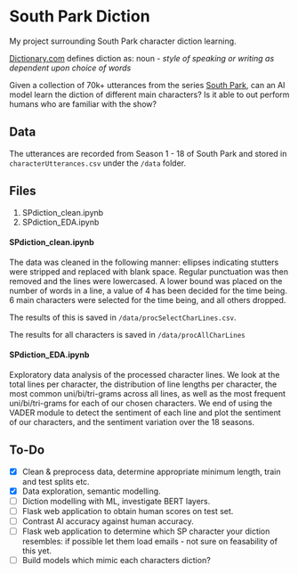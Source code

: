 # South Park Diction

My project surrounding South Park character diction learning.

<a href="https://www.dictionary.com/browse/diction">Dictionary.com</a> defines diction as: noun - *style of speaking or writing as dependent upon choice of words*

Given a collection of 70k+ utterances from the series <a href="https://en.wikipedia.org/wiki/South_Park">South Park</a>, can an AI model learn the diction of different main characters? Is it able to out perform humans who are familiar with the show?

## Data

The utterances are recorded from Season 1 - 18 of South Park and stored in `characterUtterances.csv`  under the `/data` folder.

## Files

  1. SPdiction_clean.ipynb
  2. SPdiction_EDA.ipynb

#### SPdiction_clean.ipynb

The data was cleaned in the following manner: ellipses indicating stutters were stripped and replaced with blank space. Regular punctuation was then removed and the lines were lowercased. A lower bound was placed on the number of words in a line, a value of 4 has been decided for the time being. 6 main characters were selected for the time being, and all others dropped.

The results of this is saved in `/data/procSelectCharLines.csv`.

The results for all characters is saved in `/data/procAllCharLines`

#### SPdiction_EDA.ipynb

Exploratory data analysis of the processed character lines. We look at the total lines per character, the distribution of line lengths per character, the most common uni/bi/tri-grams across all lines, as well as the most frequent uni/bi/tri-grams for each of our chosen characters. We end of using the VADER module to detect the sentiment of each line and plot the sentiment of our characters, and the sentiment variation over the 18 seasons.

## To-Do

- [x] Clean & preprocess data, determine appropriate minimum length, train and test splits etc.
- [x] Data exploration, semantic modelling.
- [ ] Diction modelling with ML, investigate BERT layers.
- [ ] Flask web application to obtain human scores on test set.
- [ ] Contrast AI accuracy against human accuracy.
- [ ] Flask web application to determine which SP character your diction resembles: if possible let them load emails - not sure on feasability of this yet.
- [ ] Build models which mimic each characters diction?
